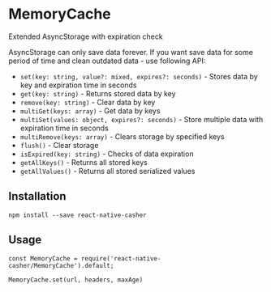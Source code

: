 # MemoryCache

Extended AsyncStorage with expiration check

AsyncStorage can only save data forever. If you want save data for some period of time and clean outdated data - 
use following API:

- `set(key: string, value?: mixed, expires?: seconds)` - Stores data by key and expiration time in seconds
- `get(key: string)` - Returns stored data by key
- `remove(key: string)` - Clear data by key
- `multiGet(keys: array)` - Get data by keys
- `multiSet(values: object, expires?: seconds)` - Store multiple data with expiration time in seconds 
- `multiRemove(keys: array)` - Clears storage by specified keys
- `flush()` - Clear storage
- `isExpired(key: string)` - Checks of data expiration 
- `getAllKeys()` - Returns all stored keys
- `getAllValues()` - Returns all stored serialized values

## Installation

```
npm install --save react-native-casher
```

## Usage

```
const MemoryCache = require('react-native-casher/MemoryCache').default;

MemoryCache.set(url, headers, maxAge)
```
